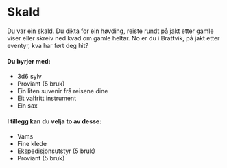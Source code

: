 # Skald

Du var ein skald. Du dikta for ein høvding, reiste rundt på jakt etter gamle viser eller skreiv ned kvad om gamle heltar. No er du i Brattvik, på jakt etter eventyr, kva har ført deg hit?

#### Du byrjer med:
- 3d6 sylv
- Proviant (5 bruk)
- Ein liten suvenir frå reisene dine
- Eit valfritt instrument
- Ein sax

#### I tillegg kan du velja to av desse:
- Vams
- Fine klede
- Ekspedisjonsutstyr (5 bruk)
- Proviant (5 bruk)
